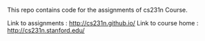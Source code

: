 This repo contains code for the assignments of cs231n Course.

Link to assignments : http://cs231n.github.io/
Link to course home : http://cs231n.stanford.edu/
